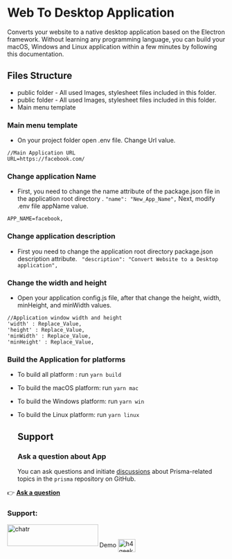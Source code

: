 # Web To Desktop Application

Converts your website to a native desktop application based on the Electron framework. Without learning any programming language, you can build your macOS, Windows and Linux application within a few minutes by following this documentation.

## Files Structure
*  public folder - All used Images, stylesheet files included in this folder.
*  public folder - All used Images, stylesheet files included in this folder.
*  Main menu template


###  Main menu template
* On your project folder open .env file. Change Url value.
```
//Main Application URL
URL=https://facebook.com/
```

### Change application Name
* First, you need to change the name attribute of the package.json file in the application root directory .
``
"name": "New_App_Name",
``
Next, modify .env file appName value.
```
APP_NAME=facebook,
```

### Change application description

* First you need to change the application root directory package.json description attribute.
``
"description": "Convert Website to a Desktop application",``

### Change the width and height

* Open your application config.js file, after that change the height, width, minHeight, and minWidth values.
```
//Application window width and height
'width' : Replace_Value,
'height' : Replace_Value,
'minWidth' : Replace_Value,
'minHeight' : Replace_Value,
```

### Build the Application for platforms
* To build all platform :
 run ``yarn build ``

* To build the macOS platform:
 run ``yarn mac ``

* To build the Windows platform:
  run ``yarn win ``

*  To build the Linux platform:
   run ``yarn linux ``
   
   ## Support
   
   ### Ask a question about App
   
   You can ask questions and initiate [discussions](https://github.com/kmkz-69/web-desktop-app/discussions/) about Prisma-related topics in the `prisma` repository on GitHub.

👉 [**Ask a question**](https://github.com/kmkz-69/web-desktop-app/discussions/new)

<h3 align="left">Support:</h3>
<p><a href="https://ko-fi.com/chatr"> <img align="left" src="https://cdn.ko-fi.com/cdn/kofi3.png?v=3" height="50" width="210" alt="chatr" /></a></p><br><br>
Demo
<a href="https://www.youtube.com/watch?v=MBNpcxPsnMw" target="blank"><img align="center" src="https://raw.githubusercontent.com/rahuldkjain/github-profile-readme-generator/master/src/images/icons/Social/youtube.svg" alt="h4geek" height="30" width="40" /></a>

